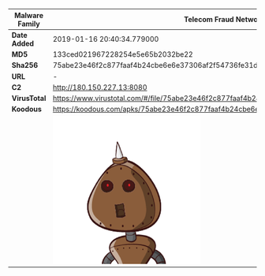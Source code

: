 | Malware Family | Telecom Fraud Network for South Koreans                      |
| -------------- | ------------------------------------------------------------ |
| **Date Added** | 2019-01-16 20:40:34.779000                                                   |
| **MD5**        | 133ced021967228254e5e65b2032be22                             |
| **Sha256**     | 75abe23e46f2c877faaf4b24cbe6e6e37306af2f54736fe31d0c02aea81bf223 |
| **URL**        | -                                                            |
| **C2**         | http://180.150.227.13:8080 |
| **VirusTotal** | https://www.virustotal.com/#/file/75abe23e46f2c877faaf4b24cbe6e6e37306af2f54736fe31d0c02aea81bf223/detection |
| **Koodous**    | https://koodous.com/apks/75abe23e46f2c877faaf4b24cbe6e6e37306af2f54736fe31d0c02aea81bf223 |
|                | ![](../assets/75abe23e46f2c877faaf4b24cbe6e6e37306af2f54736fe31d0c02aea81bf223.png) |
